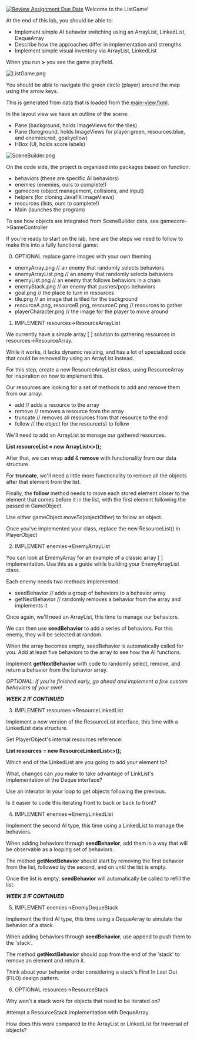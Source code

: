 [![Review Assignment Due Date](https://classroom.github.com/assets/deadline-readme-button-22041afd0340ce965d47ae6ef1cefeee28c7c493a6346c4f15d667ab976d596c.svg)](https://classroom.github.com/a/7mmxVpjW)
Welcome to the ListGame!

At the end of this lab, you should be able to:
- Implement simple AI behavior switching using an ArrayList, LinkedList, DequeArray
- Describe how the approaches differ in implementation and strengths
- Implement simple visual inventory via ArrayList, LinkedList

When you run **>** you see the game playfield.

![ListGame.png](src/main/resources/cs113/listGame/images/readme/ListGame.png)

You should be able to navigate the green circle (player) around the map using the arrow keys.

This is generated from data that is loaded from the [main-view.fxml](src/main/resources/cs113/listGame/main-view.fxml).

In the layout view we have an outline of the scene:
- Pane (background, holds ImageViews for the tiles)
- Pane (foreground, holds ImageViews for player:green, resources:blue, and enemies:red, goal:yellow)
- HBox (UI, holds score labels)

![SceneBuilder.png](src/main/resources/cs113/listGame/images/readme/SceneBuilder.png)

On the code side, the project is organized into packages based on function:
- behaviors (these are specific AI behaviors)
- enemies (enemies, ours to complete!)
- gamecore (object management, collisions, and input)
- helpers (for cloning JavaFX imageViews)
- resources (lists, ours to complete!)
- Main (launches the program)

To see how objects are integrated from SceneBuilder data, see gamecore->GameController

If you're ready to start on the lab, here are the steps we need to follow to make this into a fully functional game:

0) OPTIONAL replace game images with your own theming
- enemyArray.png // an enemy that randomly selects behaviors
- enemyArrayList.png // an enemy that randomly selects behaviors
- enemyList.png // an enemy that follows behaviors in a chain
- enemyStack.png // an enemy that pushes/pops behaviors
- goal.png // the place to turn in resources
- tile.png // an image that is tiled for the background
- resourceA.png, resourceB.png, resourceC.png // resources to gather
- playerCharacter.png // the image for the player to move around

1) IMPLEMENT resources->ResourceArrayList

We currently have a simple array [ ] solution to gathering resources in resources->ResourceArray.

While it works, it lacks dynamic resizing, and has a lot of specialized code that could be removed by using an ArrayList instead.

For this step, create a new ResourceArrayList class, using ResourceArray for inspiration on how to implement this.

Our resources are looking for a set of methods to add and remove them from our array:
- add // adds a resource to the array
- remove // removes a resource from the array
- truncate // removes all resources from that resource to the end
- follow // the object for the resource(s) to follow

We'll need to add an ArrayList to manage our gathered resources.

**List<ResourceObject> resourceList = new ArrayList<>();**

After that, we can wrap **add** & **remove** with functionality from our data structure.

For **truncate**, we'll need a little more functionality to remove all the objects after that element from the list.

Finally, the **follow** method needs to move each stored element closer to the element that comes before it in the list, with the first element following the passed in GameObject.

Use either gameObject.moveTo(objectOther) to follow an object.

Once you've implemented your class, replace the new ResourceList() in PlayerObject

2) IMPLEMENT enemies->EnemyArrayList

You can look at EmemyArray for an example of a classic array [ ] implementation. Use this as a guide while building your EnemyArrayList class.

Each enemy needs two methods implemented:
- seedBehavior // adds a group of behaviors to a behavior array
- getNextBehavior // randomly removes a behavior from the array and implements it

Once again, we'll need an ArrayList, this time to manage our behaviors.

We can then use **seedBehavior** to add a series of behaviors. For this enemy, they will be selected at random.

When the array becomes empty, seedBehavior is automatically called for you. Add at least five behaviors to the array to see how the AI functions.

Implement **getNextBehavior** with code to randomly select, remove, and return a behavior from the behavior array.

_OPTIONAL: If you're finished early, go ahead and implement a few custom behaviors of your own!_

**_WEEK 2 IF CONTINUED_**

3) IMPLEMENT resources->ResourceLinkedList

Implement a new version of the ResourceList interface, this time with a LinkedList data structure.

Set PlayerObject's internal resources reference:

**List<ResourceObject> resources = new ResourceLinkedList<>();**

Which end of the LinkedList are you going to add your element to?

What, changes can you make to take advantage of LinkList's implementation of the Deque interface?

Use an interator in your loop to get objects following the previous. 

Is it easier to code this iterating front to back or back to front?

4) IMPLEMENT enemies->EnemyLinkedList

Implement the second AI type, this time using a LinkedList to manage the behaviors.

When adding behaviors through **seedBehavior**, add them in a way that will be observable as a looping set of behaviors.

The method **getNextBehavior** should start by removing the first behavior from the list, followed by the second, and on until the list is empty.

Once the list is empty, **seedBehavior** will automatically be called to refill the list.

**_WEEK 3 IF CONTINUED_**

5) IMPLEMENT enemies->EnemyDequeStack

Implement the third AI type, this time using a DequeArray to simulate the behavior of a stack.

When adding behaviors through **seedBehavior**, use append to push them to the 'stack'.

The method **getNextBehavior** should pop from the end of the 'stack' to remove an element and return it.

Think about your behavior order considering a stack's First In Last Out (FILO) design pattern.

6) OPTIONAL resources->ResourceStack

Why won't a stack work for objects that need to be iterated on?

Attempt a ResourceStack implementation with DequeArray.

How does this work compared to the ArrayList or LinkedList for traversal of objects?